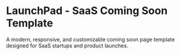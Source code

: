# LaunchPad - SaaS Coming Soon Template

A modern, responsive, and customizable coming soon page template designed for SaaS startups and product launches.
